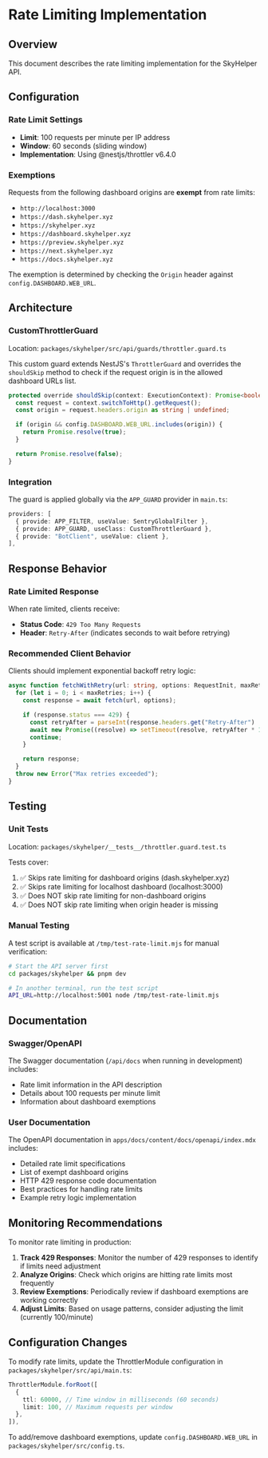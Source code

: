 # Rate Limiting Implementation

## Overview

This document describes the rate limiting implementation for the SkyHelper API.

## Configuration

### Rate Limit Settings

- **Limit**: 100 requests per minute per IP address
- **Window**: 60 seconds (sliding window)
- **Implementation**: Using @nestjs/throttler v6.4.0

### Exemptions

Requests from the following dashboard origins are **exempt** from rate limits:

- `http://localhost:3000`
- `https://dash.skyhelper.xyz`
- `https://skyhelper.xyz`
- `https://dashboard.skyhelper.xyz`
- `https://preview.skyhelper.xyz`
- `https://next.skyhelper.xyz`
- `https://docs.skyhelper.xyz`

The exemption is determined by checking the `Origin` header against `config.DASHBOARD.WEB_URL`.

## Architecture

### CustomThrottlerGuard

Location: `packages/skyhelper/src/api/guards/throttler.guard.ts`

This custom guard extends NestJS's `ThrottlerGuard` and overrides the `shouldSkip` method to check if the request origin is in the allowed dashboard URLs list.

```typescript
protected override shouldSkip(context: ExecutionContext): Promise<boolean> {
  const request = context.switchToHttp().getRequest();
  const origin = request.headers.origin as string | undefined;

  if (origin && config.DASHBOARD.WEB_URL.includes(origin)) {
    return Promise.resolve(true);
  }

  return Promise.resolve(false);
}
```

### Integration

The guard is applied globally via the `APP_GUARD` provider in `main.ts`:

```typescript
providers: [
  { provide: APP_FILTER, useValue: SentryGlobalFilter },
  { provide: APP_GUARD, useClass: CustomThrottlerGuard },
  { provide: "BotClient", useValue: client },
],
```

## Response Behavior

### Rate Limited Response

When rate limited, clients receive:

- **Status Code**: `429 Too Many Requests`
- **Header**: `Retry-After` (indicates seconds to wait before retrying)

### Recommended Client Behavior

Clients should implement exponential backoff retry logic:

```typescript
async function fetchWithRetry(url: string, options: RequestInit, maxRetries = 3) {
  for (let i = 0; i < maxRetries; i++) {
    const response = await fetch(url, options);

    if (response.status === 429) {
      const retryAfter = parseInt(response.headers.get("Retry-After") || "60");
      await new Promise((resolve) => setTimeout(resolve, retryAfter * 1000));
      continue;
    }

    return response;
  }
  throw new Error("Max retries exceeded");
}
```

## Testing

### Unit Tests

Location: `packages/skyhelper/__tests__/throttler.guard.test.ts`

Tests cover:

1. ✅ Skips rate limiting for dashboard origins (dash.skyhelper.xyz)
2. ✅ Skips rate limiting for localhost dashboard (localhost:3000)
3. ✅ Does NOT skip rate limiting for non-dashboard origins
4. ✅ Does NOT skip rate limiting when origin header is missing

### Manual Testing

A test script is available at `/tmp/test-rate-limit.mjs` for manual verification:

```bash
# Start the API server first
cd packages/skyhelper && pnpm dev

# In another terminal, run the test script
API_URL=http://localhost:5001 node /tmp/test-rate-limit.mjs
```

## Documentation

### Swagger/OpenAPI

The Swagger documentation (`/api/docs` when running in development) includes:

- Rate limit information in the API description
- Details about 100 requests per minute limit
- Information about dashboard exemptions

### User Documentation

The OpenAPI documentation in `apps/docs/content/docs/openapi/index.mdx` includes:

- Detailed rate limit specifications
- List of exempt dashboard origins
- HTTP 429 response code documentation
- Best practices for handling rate limits
- Example retry logic implementation

## Monitoring Recommendations

To monitor rate limiting in production:

1. **Track 429 Responses**: Monitor the number of 429 responses to identify if limits need adjustment
2. **Analyze Origins**: Check which origins are hitting rate limits most frequently
3. **Review Exemptions**: Periodically review if dashboard exemptions are working correctly
4. **Adjust Limits**: Based on usage patterns, consider adjusting the limit (currently 100/minute)

## Configuration Changes

To modify rate limits, update the ThrottlerModule configuration in `packages/skyhelper/src/api/main.ts`:

```typescript
ThrottlerModule.forRoot([
  {
    ttl: 60000, // Time window in milliseconds (60 seconds)
    limit: 100, // Maximum requests per window
  },
]),
```

To add/remove dashboard exemptions, update `config.DASHBOARD.WEB_URL` in `packages/skyhelper/src/config.ts`.
